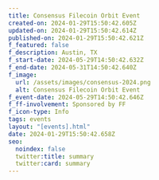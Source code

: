 ```yaml
---
title: Consensus Filecoin Orbit Event
created-on: 2024-01-29T15:50:42.605Z
updated-on: 2024-01-29T15:50:42.614Z
published-on: 2024-01-29T15:50:42.621Z
f_featured: false
f_description: Austin, TX
f_start-date: 2024-05-29T14:50:42.632Z
f_end-date: 2024-05-31T14:50:42.640Z
f_image:
  url: /assets/images/consensus-2024.png
  alt: Consensus Filecoin Orbit Event
f_event-date: 2024-05-29T14:50:42.646Z
f_ff-involvement: Sponsored by FF
f_icon-type: Info
tags: events
layout: "[events].html"
date: 2024-01-29T15:50:42.658Z
seo:
  noindex: false
  twitter:title: summary
  twitter:card: summary
---
```

